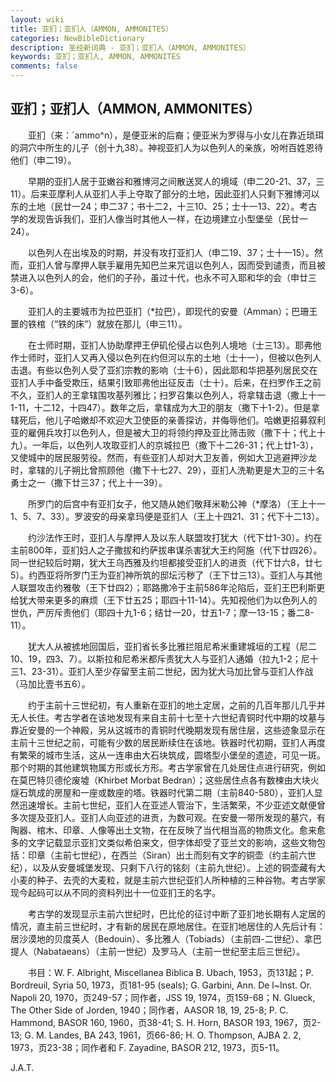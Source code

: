 ```yaml
---
layout: wiki
title: 亚扪；亚扪人（AMMON, AMMONITES）
categories: NewBibleDictionary
description: 圣经新词典 - 亚扪；亚扪人（AMMON, AMMONITES）
keywords: 亚扪；亚扪人, AMMON, AMMONITES
comments: false
---
```


## 亚扪；亚扪人（AMMON, AMMONITES）

　　亚扪（来：`ammo^n），是便亚米的后裔；便亚米为罗得与小女儿在靠近琐珥的洞穴中所生的儿子（创十九38）。神视亚扪人为以色列人的亲族，吩咐百姓恩待他们（申二19）。

　　早期的亚扪人居于亚嫩谷和雅博河之间散送冥人的境域（申二20-21、37，三11）。后来亚摩利人从亚扪人手上夺取了部分的土地，因此亚扪人只剩下雅博河以东的土地（民廿一24；申二37；书十二2，十三10、25；士十一13、22）。考古学的发现告诉我们，亚扪人像当时其他人一样，在边境建立小型堡垒（民廿一24）。

　　以色列人在出埃及的时期，并没有攻打亚扪人（申二19、37；士十一15）。然而，亚扪人曾与摩押人联手雇用先知巴兰来咒诅以色列人，因而受到谴责，而且被禁进入以色列人的会，他们的子孙，虽过十代，也永不可入耶和华的会（申廿三3-6）。

　　亚扪人的主要城市为拉巴亚扪（*拉巴），即现代的安曼（Amman）；巴珊王噩的铁棺（“铁的床”）就放在那儿（申三11）。

　　在士师时期，亚扪人协助摩押王伊矶伦侵占以色列人境地（士三13）。耶弗他作士师时，亚扪人又再入侵以色列在约但河以东的土地（士十一），但被以色列人击退。有些以色列人受了亚扪宗教的影响（士十6），因此耶和华把基列居民交在亚扪人手中备受欺压，结果引致耶弗他出征反击（士十）。后来，在扫罗作王之前不久，亚扪人的王拿辖围攻基列雅比；扫罗召集以色列人，将拿辖击退（撒上十一1-11，十二12，十四47）。数年之后，拿辖成为大卫的朋友（撒下十1-2）。但是拿辖死后，他儿子哈嫩却不欢迎大卫使臣的亲善探访，并侮辱他们。哈嫩更招募叙利亚的雇佣兵攻打以色列人，但是被大卫的将领约押及亚比筛击败（撒下十；代上十九）。一年后，以色列人攻取亚扪人的京城拉巴（撒下十二26-31；代上廿1-3），又使城中的居民服劳役。然而，有些亚扪人却对大卫友善，例如大卫逃避押沙龙时，拿辖的儿子朔比曾照顾他（撒下十七27、29），亚扪人洗勒更是大卫的三十名勇士之一（撒下廿三37；代上十一39）。

　　所罗门的后宫中有亚扪女子，他又随从她们敬拜米勒公神（*摩洛）（王上十一1、5、7、33）。罗波安的母亲拿玛便是亚扪人（王上十四21、31；代下十二13）。

　　约沙法作王时，亚扪人与摩押人及以东人联盟攻打犹大（代下廿1-30）。约在主前800年，亚扪妇人之子撒拔和约萨拔串谋杀害犹大王约阿施（代下廿四26）。同一世纪较后时期，犹大王乌西雅及约坦都接受亚扪人的进贡（代下廿六8，廿七5）。约西亚将所罗门王为亚扪神所筑的邸坛污秽了（王下廿三13）。亚扪人与其他人联盟攻击约雅敬（王下廿四2）；耶路撒冷于主前586年沦陷后，亚扪王巴利斯更给犹大带来更多的麻烦（王下廿五25；耶四十11-14）。先知视他们为以色列人的世仇，严厉斥责他们（耶四十九1-6；结廿一20，廿五1-7；摩一13-15；番二8-11）。

　　犹大人从被掳地回国后，亚扪省长多比雅拦阻尼希米重建城垣的工程（尼二10、19，四3、7）。以斯拉和尼希米都斥责犹大人与亚扪人通婚（拉九1-2；尼十三1、23-31）。亚扪人至少存留至主前二世纪，因为犹大马加比曾与亚扪人作战（马加比壹书五6）。

　　约于主前十三世纪初，有人重新在亚扪的地土定居，之前的几百年那儿几乎并无人长住。考古学者在该地发现有来自主前十七至十六世纪青铜时代中期的坟墓与靠近安曼的一个神殿，另从这城市的青铜时代晚期发现有居住层，这些迹象显示在主前十三世纪之前，可能有少数的居民断续住在该地。铁器时代初期，亚扪人再度有繁荣的城市生活，这从一连串由大石块筑成，圆塔型小堡垒的遗迹，可见一斑。那个时期的其他建筑物属方形或长方形。考古学家曾在几处居住点进行研究，例如在莫巴特贝德伦废墟（Khirbet Morbat Bedran）；这些居住点各有数楝由大块火燧石筑成的房屋和一座或数座的塔。铁器时代第二期（主前840-580），亚扪人显然迅速增长。主前七世纪，亚扪人在亚述人管治下，生活繁荣，不少亚述文献便曾多次提及亚扪人。亚扪人向亚述的进贡，为数可观。在安曼一带所发现的墓穴，有陶器、棺木、印章、人像等出土文物，在在反映了当代相当高的物质文化。愈来愈多的文字记载显示亚扪文类似希伯来文，但字体却受了亚兰文的影响，这些文物包括：印章（主前七世纪），在西兰（Siran）出土而刻有文字的铜壶（约主前六世纪），以及从安曼城堡发现、只剩下八行的铭刻（主前九世纪）。上述的铜壶藏有大小麦的种子、去壳的大麦粒，就是主前六世纪亚扪人所种植的三种谷物。考古学家现今起码可以从不同的资料列出十一位亚扪王的名字。

　　考古学的发现显示主前六世纪时，巴比伦的征讨中断了亚扪地长期有人定居的情况，直主前三世纪时，才有新的居民在原地居住。在亚扪地居住的人先后计有：居沙漠地的贝度英人（Bedouin）、多比雅人（Tobiads）（主前四-二世纪）、拿巴提人（Nabataeans）（主前一世纪）及罗马人（主前一世纪至主后三世纪）。

　　书目：W. F. Albright, Miscellanea Biblica B. Ubach, 1953，页131起；P. Bordreuil, Syria 50, 1973，页181-95 (seals); G. Garbini, Ann. De l~Inst. Or. Napoli 20, 1970，页249-57；同作者，JSS 19, 1974，页159-68；N. Glueck, The Other Side of Jorden, 1940；同作者，AASOR 18, 19, 25-8; P. C. Hammond, BASOR 160, 1960，页38-41; S. H. Horn, BASOR 193, 1967，页2-13; G. M. Landes, BA 243, 1961，页66-86; H. O. Thompson, AJBA 2. 2, 1973，页23-38；同作者和 F. Zayadine, BASOR 212, 1973，页5-11。

J.A.T.
